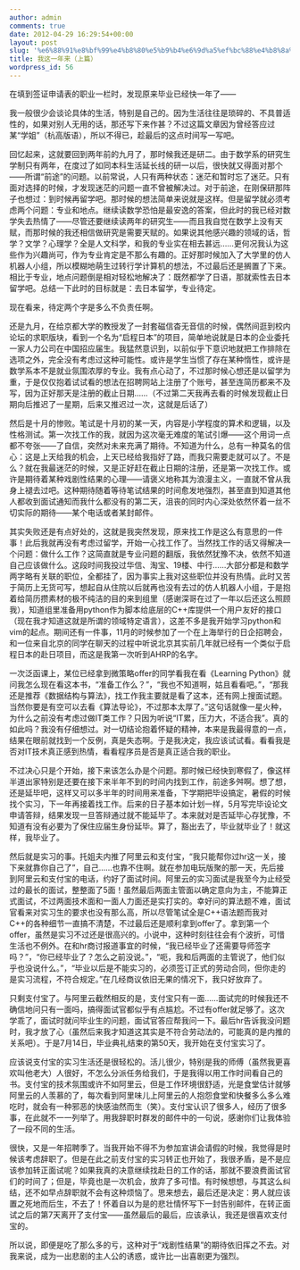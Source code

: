 ```yaml
---
author: admin
comments: true
date: 2012-04-29 16:29:54+00:00
layout: post
slug: '%e6%88%91%e8%bf%99%e4%b8%80%e5%b9%b4%e6%9d%a5%ef%bc%88%e4%b8%8a%e7%af%87%ef%bc%89'
title: 我这一年来（上篇）
wordpress_id: 56
---
```


在填到签证申请表的职业一栏时，发现原来毕业已经快一年了——

我一般很少会谈论具体的生活，特别是自己的。因为生活往往是琐碎的、不具普适性的，如果对别人无用的话，那还写下来作甚？不过这篇文章因为曾经答应过某“学姐”（杭高版语），所以不得已，趁最后的这点时间写一写吧。

回忆起来，这就要回到两年前的九月了，那时候我还是研二。由于数学系的研究生学制只有两年，在度过了如同本科生活延长线的研一以后，很快就又得面对那个——所谓“前途”的问题。以前常说，人只有两种状态：迷茫和暂时忘了迷茫。只有面对选择的时候，才发现迷茫的问题一直不曾被解决过。对于前途，在刚保研那阵子也想过：到时候再留学吧。那时候的想法简单来说就是这样。但是留学就必须考虑两个问题：专业和地点。继续读数学恐怕是最安逸的答案，但此时的我已经对数学失去热情了——尽管还要继续读两年的研究生——而且我自觉在数学上没有天赋，而那时候的我还相信做研究是需要天赋的。如果说其他感兴趣的领域的话，哲学？文学？心理学？全是人文科学，和我的专业实在相去甚远……更何况我认为这些作为兴趣尚可，作为专业肯定是不那么有趣的。正好那时候加入了大学里的仿人机器人小组，所以模糊地萌生过转行学计算机的想法，不过最后还是搁置了下来。相比于专业，地点问题倒是相对轻松地解决了：既然都学了日语，那就索性去日本留学吧。总结一下此时的目标就是：去日本留学，专业待定。

现在看来，待定两个字是多么不负责任啊。

<!--more-->

还是九月，在给京都大学的教授发了一封套磁信杳无音信的时候，偶然间逛到校内论坛的求职版块，看到一个名为“启程日本”的项目，简单地说就是日本的企业委托一家人力公司在中国招应届生。我猛然意识到，以前似乎下意识地就把工作排除在选项之外，完全没有考虑过这种可能性。或许是学生当惯了存在某种惰性，或许是数学系本不是就业氛围浓厚的专业。我有点心动了，不过那时候心想还是以留学为重，于是仅仅抱着试试看的想法在招聘网站上注册了个账号，甚至连简历都来不及写，因为正好那天是注册的截止日期……（不过第二天我再去看的时候发现截止日期向后推迟了一星期，后来又推迟过一次，这就是后话了）

然后是十月的惨败。笔试是十月初的某一天，内容是小学程度的算术和逻辑，以及性格测试。第一次找工作的我，就因为这次毫无难度的笔试引爆——这个用词一点都不夸张——了自信，突然对未来充满了期待。不知道为什么，总有一种莫名的信心：这是上天给我的机会，上天已经给我指好了路，而我只需要走就可以了。不是么？就在我最迷茫的时候，又是正好赶在截止日期的注册，还是第一次找工作。或许是期待着某种戏剧性结果的心理——请褒义地称其为浪漫主义，一直就不曾从我身上褪去过吧。这种期待随着等待笔试结果的时间愈发地强烈，甚至直到知道其他人都收到面试通知而我什么都没有的第二天，沮丧的同时内心深处依然怀着一丝不切实际的期待——某个电话或者某封邮件。

其实失败还是有点好处的，这就是我突然发现，原来找工作是这么有意思的一件事！此后我就再没有考虑过留学，开始一心找工作了。当然找工作的话又得解决一个问题：做什么工作？这简直就是专业问题的翻版，我依然犹豫不决，依然不知道自己应该做什么。这段时间我投过华信、淘宝、19楼、中行……大部分都是和数学两字略有关联的职位，全都挂了，因为事实上我对这些职位并没有热情。此时又苦于简历上无货可写，想起自从住院以后就再也没有去过的仿人机器人小组，于是抱着给简历攒素材的极不纯洁的目的来到组里（感谢深哥在过了一年以后还这么照顾我），知道组里准备用python作为脚本给底层的C++库提供一个用户友好的接口（现在我才知道这就是所谓的领域特定语言），这差不多是我开始学习python和vim的起点。期间还有一件事，11月的时候参加了一个在上海举行的日企招聘会，和一位来自北京的同学在聊天的过程中听说北京其实前几年就已经有一个类似于启程日本的赴日项目，而这是我第一次听到AHRP的名字。

一次泛函课上，某位已经拿到微策略offer的同学看我在看《Learning Python》就问我怎么现在看这本书，“准备工作么？”，“我也不知道啊，姑且看看吧。”，“那我还是推荐《数据结构与算法》，找工作我主要就是看了这本，还有网上搜面试题。当然你要是有空可以去看《算法导论》，不过那本太厚了。”这句话就像一星火种，为什么之前没有考虑过做IT类工作？只因为听说“IT累，压力大，不适合我”。真的如此吗？我没有仔细想过。对一切结论抱着怀疑的精神，本来是我最得意的一点，结果在眼前就找到一个反例，真是失态啊。于是我决定，我应该试试看。看看我是否对IT技术真正感到热情，看看程序员是否是真正适合我的职业。

不过决心只是个开始，接下来该怎么办是个问题。那时候已经快到寒假了，像这样半道出家特别是还要在接下来半年不到的时间内找到工作，前途多舛啊。想了想，还是延毕吧，这样又可以多半年的时间用来准备，下学期把毕设搞定，暑假的时候找个实习，下一年再接着找工作。后来的日子基本如计划一样，5月写完毕设论文申请答辩，结果发现一旦答辩通过就不能延毕了。本来就对是否延毕心存犹豫，不知道有没有必要为了保住应届生身份延毕。算了，豁出去了，毕业就毕业了！就这样，我毕业了。

然后就是实习的事。托姐夫内推了阿里云和支付宝，“我只能帮你过hr这一关，接下来就靠你自己了”，自己……也靠不住啊。就在参加电玩版聚的那一天，先后接到阿里云和支付宝的电话，约好了面试时间。阿里云的实习面试是我至今为止经受过的最长的面试，整整面了5面！虽然最后两面主管面以确定意向为主，不能算正式面试，不过两面技术面和一面人力面还是实打实的。幸好问的算法题不难，面试官看来对实习生的要求也没有那么高，所以尽管笔试全是C++语法题而我对C++的各种细节一直搞不清楚，不过最后还是顺利拿到offer了。拿到第一个offer，虽然是实习不过还是很高兴的。小说中，这种时刻往往会有个波折，可惜生活也不例外。在和hr商讨报道事宜的时候，“我已经毕业了还需要导师签字吗？”，“你已经毕业了？怎么之前没说。”，“呃，我和后两面的主管说了，他们似乎也没说什么。”，“毕业以后是不能实习的，必须签订正式的劳动合同，但你走的是实习流程，不符合规定。”在几经商议依旧无果的情况下，我只好放弃了。

只剩支付宝了。与阿里云截然相反的是，支付宝只有一面……面试完的时候我还不确信地问只有一面吗，搞得面试官都似乎有点尴尬。不过有offer就足够了。这次学乖了，面试时就问毕业生的问题，面试官答应帮我问一下。最后hr告诉我没问题时，我才放了心（虽然后来我才知道这其实是不符合劳动法的，可能真的是内推的关系吧）。于是7月14日，毕业典礼结束的第50天，我开始在支付宝实习了。

应该说支付宝的实习生活还是很轻松的。活儿很少，特别是我的师傅（虽然我更喜欢叫他老大）人很好，不怎么分派任务给我们，于是我得以用工作时间看自己的书。支付宝的技术氛围或许不如阿里云，但是工作环境很舒适，光是食堂估计就够阿里云的人羡慕的了，每次看到阿里味儿上阿里云的人抱怨食堂和快餐多么多么难吃时，就会有一种邪恶的快感油然而生（笑）。支付宝认识了很多人，经历了很多事，在此就不一一列举了。用我辞职时群发的邮件中的一句说，感谢你们让我体验了一段不同的生活。

很快，又是一年招聘季了。当我开始不得不为参加宣讲会请假的时候，我觉得是时候该考虑辞职了。但是在此之前支付宝的实习转正也开始了，我很矛盾，是不是应该参加转正面试呢？如果我真的决意继续找赴日的工作的话，那就不要浪费面试官们的时间了；但是，毕竟也是一次机会，放弃了多可惜。有时候想想，与其这么纠结，还不如早点辞职就不会有这种烦恼了。思来想去，最后还是决定：男人就应该置之死地而后生，不去了！怀着自以为是的悲壮情怀写下一封告别邮件，在转正面试之后的第7天离开了支付宝——虽然最后的最后，应该承认，我还是很喜欢支付宝的。

所以说，即便是吃了那么多的亏，这种对于“戏剧性结果”的期待依旧挥之不去。对我来说，成为一出悲剧的主人公的诱惑，或许比一出喜剧更为强烈。
